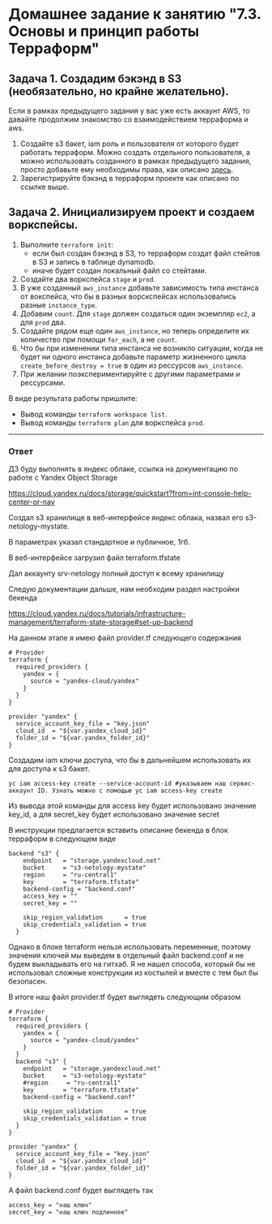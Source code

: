 # Домашнее задание к занятию "7.3. Основы и принцип работы Терраформ"

## Задача 1. Создадим бэкэнд в S3 (необязательно, но крайне желательно).

Если в рамках предыдущего задания у вас уже есть аккаунт AWS, то давайте продолжим знакомство со взаимодействием
терраформа и aws. 

1. Создайте s3 бакет, iam роль и пользователя от которого будет работать терраформ. Можно создать отдельного пользователя,
а можно использовать созданного в рамках предыдущего задания, просто добавьте ему необходимы права, как описано 
[здесь](https://www.terraform.io/docs/backends/types/s3.html).
1. Зарегистрируйте бэкэнд в терраформ проекте как описано по ссылке выше. 


## Задача 2. Инициализируем проект и создаем воркспейсы. 

1. Выполните `terraform init`:
    * если был создан бэкэнд в S3, то терраформ создат файл стейтов в S3 и запись в таблице 
dynamodb.
    * иначе будет создан локальный файл со стейтами.  
1. Создайте два воркспейса `stage` и `prod`.
1. В уже созданный `aws_instance` добавьте зависимость типа инстанса от вокспейса, что бы в разных ворскспейсах 
использовались разные `instance_type`.
1. Добавим `count`. Для `stage` должен создаться один экземпляр `ec2`, а для `prod` два. 
1. Создайте рядом еще один `aws_instance`, но теперь определите их количество при помощи `for_each`, а не `count`.
1. Что бы при изменении типа инстанса не возникло ситуации, когда не будет ни одного инстанса добавьте параметр
жизненного цикла `create_before_destroy = true` в один из рессурсов `aws_instance`.
1. При желании поэкспериментируйте с другими параметрами и рессурсами.

В виде результата работы пришлите:
* Вывод команды `terraform workspace list`.
* Вывод команды `terraform plan` для воркспейса `prod`.  

---

### Ответ
ДЗ буду выполнять в яндекс облаке, ссылка на документацию по работе с Yandex Object Storage

https://cloud.yandex.ru/docs/storage/quickstart?from=int-console-help-center-or-nav


Создал s3 хранилище в веб-интерфейсе яндекс облака, назвал его s3-netology-mystate.

В параметрах указал стандартное и публичное, 1гб.

В веб-интерфейсе загрузил файл terraform.tfstate

Дал аккаунту srv-netology полный доступ к всему хранилищу

Следую документации дальше, нам необходим раздел настройки бекенда

https://cloud.yandex.ru/docs/tutorials/infrastructure-management/terraform-state-storage#set-up-backend

На данном этапе я имею файл provider.tf следующего содержания

```
# Provider
terraform {
  required_providers {
    yandex = {
      source = "yandex-cloud/yandex"
    }
  }
}

provider "yandex" {
  service_account_key_file = "key.json"
  cloud_id  = "${var.yandex_cloud_id}"
  folder_id = "${var.yandex_folder_id}"
}

```
Создадим iam ключи доступа, что бы в дальнейшем использовать их для доступа к s3 бакет.
```
yc iam access-key create --service-account-id #указываем наш сервис-аккаунт ID. Узнать можно с помощью yc iam access-key create
```
Из вывода этой команды для access key будет использовано значение key_id, а для secret_key будет использовано значение secret


В инструкции предлагается вставить описание бекенда в блок терраформ в следующем виде
```
backend "s3" {
    endpoint   = "storage.yandexcloud.net"
    bucket     = "s3-netology-mystate"
    region     = "ru-central1"
    key        = "terraform.tfstate"
    backend-config = "backend.conf"
    access_key = ""
    secret_key = ""

    skip_region_validation      = true
    skip_credentials_validation = true
  }
```
Однако в блоке terraform нельзя использовать переменные, поэтому значения ключей мы выведем в отдельный файл backend.conf и не будем выкладывать его на гитхаб. Я не нашел способа, который бы не использовал сложные конструкции из костылей и вместе с тем был бы безопасен.

В итоге наш файл provider.tf будет выглядеть следующим образом 
```
# Provider
terraform {
  required_providers {
    yandex = {
      source = "yandex-cloud/yandex"
    }
  }
  backend "s3" {
    endpoint   = "storage.yandexcloud.net"
    bucket     = "s3-netology-mystate"
    #region     = "ru-central1"
    key        = "terraform.tfstate"
    backend-config = "backend.conf"
    
    skip_region_validation      = true
    skip_credentials_validation = true
  }
}

provider "yandex" {
  service_account_key_file = "key.json"
  cloud_id  = "${var.yandex_cloud_id}"
  folder_id = "${var.yandex_folder_id}"
}
```
А файл backend.conf будет выглядеть так
```
access_key = "наш ключ"
secret_key = "наш ключ подлиннее"
```





